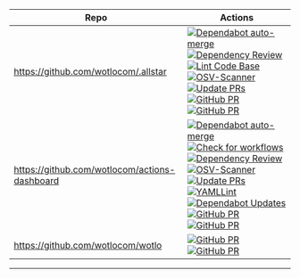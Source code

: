 | Repo                                          | Actions                                                                                                                                                                                                                                                                                                                                                                                                                                                                                                                                                                                                                                                                                                                                                                                                                                                                                                                                                                                                                                                                                                                                                                                                                                                                                                                                                                                                                                                                                                                                                                                                                                                                                                    |
| --------------------------------------------- | ---------------------------------------------------------------------------------------------------------------------------------------------------------------------------------------------------------------------------------------------------------------------------------------------------------------------------------------------------------------------------------------------------------------------------------------------------------------------------------------------------------------------------------------------------------------------------------------------------------------------------------------------------------------------------------------------------------------------------------------------------------------------------------------------------------------------------------------------------------------------------------------------------------------------------------------------------------------------------------------------------------------------------------------------------------------------------------------------------------------------------------------------------------------------------------------------------------------------------------------------------------------------------------------------------------------------------------------------------------------------------------------------------------------------------------------------------------------------------------------------------------------------------------------------------------------------------------------------------------------------------------------------------------------------------------------------------------- |
| https://github.com/wotlocom/.allstar          | [![Dependabot auto-merge](https://github.com/wotlocom/.allstar/workflows/Dependabot%20auto-merge/badge.svg)](https://github.com/wotlocom/.allstar/actions?query=workflow:"Dependabot%20auto-merge") [![Dependency Review](https://github.com/wotlocom/.allstar/workflows/Dependency%20Review/badge.svg)](https://github.com/wotlocom/.allstar/actions?query=workflow:"Dependency%20Review") [![Lint Code Base](https://github.com/wotlocom/.allstar/workflows/Lint%20Code%20Base/badge.svg)](https://github.com/wotlocom/.allstar/actions?query=workflow:"Lint%20Code%20Base") [![OSV-Scanner](https://github.com/wotlocom/.allstar/workflows/OSV-Scanner/badge.svg)](https://github.com/wotlocom/.allstar/actions?query=workflow:"OSV-Scanner") [![Update PRs](https://github.com/wotlocom/.allstar/workflows/Update%20PRs/badge.svg)](https://github.com/wotlocom/.allstar/actions?query=workflow:"Update%20PRs") [![GitHub PR](https://img.shields.io/github/issues/wotlocom/.allstar.svg)](https://GitHub.com/wotlocom/.allstar/issues) [![GitHub PR](https://img.shields.io/github/issues-pr/wotlocom/.allstar.svg)](https://GitHub.com/wotlocom/.allstar/pulls)                                                                                                                                                                                                                                                                                                                                                                                                                                                                                                                                      |
| https://github.com/wotlocom/actions-dashboard | [![Dependabot auto-merge](https://github.com/wotlocom/actions-dashboard/workflows/Dependabot%20auto-merge/badge.svg)](https://github.com/wotlocom/actions-dashboard/actions?query=workflow:"Dependabot%20auto-merge") [![Check for workflows](https://github.com/wotlocom/actions-dashboard/workflows/Check%20for%20workflows/badge.svg)](https://github.com/wotlocom/actions-dashboard/actions?query=workflow:"Check%20for%20workflows") [![Dependency Review](https://github.com/wotlocom/actions-dashboard/workflows/Dependency%20Review/badge.svg)](https://github.com/wotlocom/actions-dashboard/actions?query=workflow:"Dependency%20Review") [![OSV-Scanner](https://github.com/wotlocom/actions-dashboard/workflows/OSV-Scanner/badge.svg)](https://github.com/wotlocom/actions-dashboard/actions?query=workflow:"OSV-Scanner") [![Update PRs](https://github.com/wotlocom/actions-dashboard/workflows/Update%20PRs/badge.svg)](https://github.com/wotlocom/actions-dashboard/actions?query=workflow:"Update%20PRs") [![YAMLLint](https://github.com/wotlocom/actions-dashboard/workflows/YAMLLint/badge.svg)](https://github.com/wotlocom/actions-dashboard/actions?query=workflow:"YAMLLint") [![Dependabot Updates](https://github.com/wotlocom/actions-dashboard/workflows/Dependabot%20Updates/badge.svg)](https://github.com/wotlocom/actions-dashboard/actions?query=workflow:"Dependabot%20Updates") [![GitHub PR](https://img.shields.io/github/issues/wotlocom/actions-dashboard.svg)](https://GitHub.com/wotlocom/actions-dashboard/issues) [![GitHub PR](https://img.shields.io/github/issues-pr/wotlocom/actions-dashboard.svg)](https://GitHub.com/wotlocom/actions-dashboard/pulls) |
| https://github.com/wotlocom/wotlo             | [![GitHub PR](https://img.shields.io/github/issues/wotlocom/wotlo.svg)](https://GitHub.com/wotlocom/wotlo/issues) [![GitHub PR](https://img.shields.io/github/issues-pr/wotlocom/wotlo.svg)](https://GitHub.com/wotlocom/wotlo/pulls)                                                                                                                                                                                                                                                                                                                                                                                                                                                                                                                                                                                                                                                                                                                                                                                                                                                                                                                                                                                                                                                                                                                                                                                                                                                                                                                                                                                                                                                                      |

---
